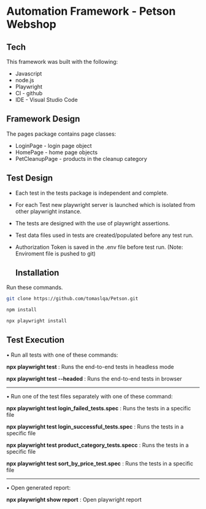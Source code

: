 #  Automation Framework - Petson Webshop






## Tech

This framework was built with the following:

- Javascript
- node.js
- Playwright
- CI - github
- IDE - Visual Studio Code


 ## Framework Design
 
The pages package contains page classes:

- LoginPage - login page object
- HomePage - home page objects
- PetCleanupPage - products in the cleanup category


## Test Design

- Each test in the tests package is independent and complete.
- For each Test new playwright server is launched which is isolated from other playwright instance.
- The tests are designed with the use of playwright assertions.
- Test data files used in tests are created/populated before any test run.
- Authorization Token is saved in the .env file before test run. (Note: Enviroment file is pushed to git)


  ## Installation

Run these commands.



```sh
git clone https://github.com/tomaslqa/Petson.git
```


```sh
npm install
```


```sh
npx playwright install
```


## Test Execution


•   Run all tests with one of these commands:

 
**npx playwright test** : Runs the end-to-end tests in headless mode

**npx playwright test --headed** : Runs the end-to-end tests in browser

____________________________________




•   Run one of the test files separately with one of these command:



**npx playwright test login_failed_tests.spec** : Runs the tests in a specific file

**npx playwright test login_successful_tests.spec** : Runs the tests in a specific file

**npx playwright test product_category_tests.specc** : Runs the tests in a specific file

**npx playwright test sort_by_price_test.spec** : Runs the tests in a specific file

____________________________________



•   Open generated report:


**npx playwright show report** : Open playwright report



  

